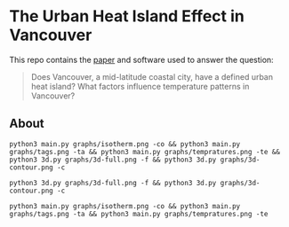 # The Urban Heat Island Effect in Vancouver
This repo contains the [paper]() and software used to answer the question:
> Does Vancouver, a mid-latitude coastal city, have a defined urban heat island? What factors influence temperature patterns in Vancouver? 

## About

```
python3 main.py graphs/isotherm.png -co && python3 main.py graphs/tags.png -ta && python3 main.py graphs/tempratures.png -te && python3 3d.py graphs/3d-full.png -f && python3 3d.py graphs/3d-contour.png -c
```

```
python3 3d.py graphs/3d-full.png -f && python3 3d.py graphs/3d-contour.png -c
```

```
python3 main.py graphs/isotherm.png -co && python3 main.py graphs/tags.png -ta && python3 main.py graphs/tempratures.png -te
```